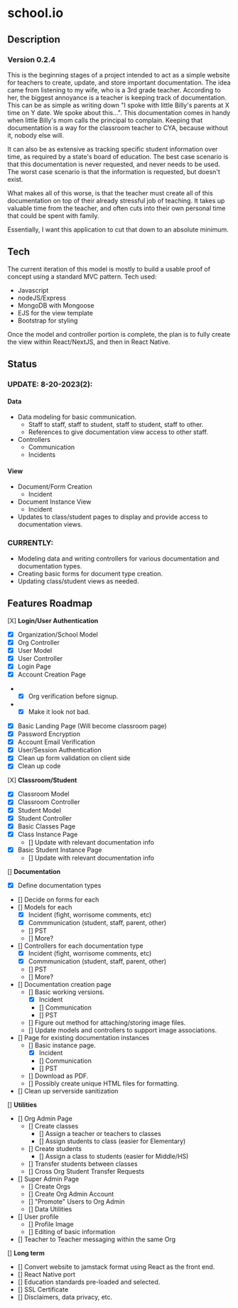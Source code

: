 # school.io

## Description
### Version 0.2.4
This is the beginning stages of a project intended to act as a simple website for teachers to create, update, and store important documentation.
The idea came from listening to my wife, who is a 3rd grade teacher.  According to her, the biggest annoyance is a teacher is keeping track of
documentation.  This can be as simple as writing down "I spoke with little Billy's parents at X time on Y date.  We spoke about this...".  This
documentation comes in handy when little Billy's mom calls the principal to complain.  Keeping that documentation is a way for the classroom teacher
to CYA, because without it, nobody else will.

It can also be as extensive as tracking specific student information over time, as required by a state's board of education.  The best case scenario
is that this documentation is never requested, and never needs to be used.  The worst case scenario is that the information is requested, but doesn't exist.

What makes all of this worse, is that the teacher must create all of this documentation on top of their already stressful job of teaching.
It takes up valuable time from the teacher, and often cuts into their own personal time that could be spent with family.

Essentially, I want this application to cut that down to an absolute minimum.

## Tech
The current iteration of this model is mostly to build a usable proof of concept using a standard MVC pattern.
Tech used:
- Javascript
- nodeJS/Express
- MongoDB with Mongoose
- EJS for the view template
- Bootstrap for styling

Once the model and controller portion is complete, the plan is to fully create the view within React/NextJS, and then in React Native.

## Status

### **UPDATE: 8-20-2023(2):**
#### Data
- Data modeling for basic communication.
    - Staff to staff, staff to student, staff to student, staff to other.
    - References to give documentation view access to other staff.
- Controllers
    - Communication
    - Incidents
#### View
- Document/Form Creation
    - Incident
- Document Instance View
    - Incident
- Updates to class/student pages to display and provide access to documentation views.
### **CURRENTLY:**
- Modeling data and writing controllers for various documentation and documentation types.
- Creating basic forms for document type creation.
- Updating class/student views as needed.

## Features Roadmap
[X] **Login/User Authentication**
- [X] Organization/School Model
- [X] Org Controller
- [X] User Model
- [X] User Controller
- [X] Login Page
- [X] Account Creation Page
- - [X] Org verification before signup.
- - [X] Make it look not bad.
- [X] Basic Landing Page (Will become classroom page)
- [X] Password Encryption
- [X] Account Email Verification
- [X] User/Session Authentication
- [X] Clean up form validation on client side
- [X] Clean up code

[X] **Classroom/Student**
- [X] Classroom Model
- [X] Classroom Controller
- [X] Student Model
- [X] Student Controller
- [X] Basic Classes Page
- [X] Class Instance Page
    - [] Update with relevant documentation info
- [X] Basic Student Instance Page
    - [] Update with relevant documentation info

[] **Documentation**
- [X] Define documentation types
- [] Decide on forms for each
- [] Models for each
    - [X] Incident (fight, worrisome comments, etc)
    - [X] Commmunication (student, staff, parent, other)
    - [] PST
    - [] More?
- [] Controllers for each documentation type
    - [X] Incident (fight, worrisome comments, etc)
    - [X] Commmunication (student, staff, parent, other)
    - [] PST
    - [] More?
- [] Documentation creation page
    - [] Basic working versions.
        - [X] Incident
        - [] Communication
        - [] PST
    - [] Figure out method for attaching/storing image files.
    - [] Update models and controllers to support image associations.
- [] Page for existing documentation instances
    - [] Basic instance page.
        - [X] Incident
        - [] Communication
        - [] PST
    - [] Download as PDF.
    - [] Possibly create unique HTML files for formatting.
- [] Clean up serverside sanitization

[] **Utilities**
- [] Org Admin Page
    - [] Create classes
        - [] Assign a teacher or teachers to classes
        - [] Assign students to class (easier for Elementary)
    - [] Create students
        - [] Assign a class to students (easier for Middle/HS)
    - [] Transfer students between classes
    - [] Cross Org Student Transfer Requests
- [] Super Admin Page
    - [] Create Orgs
    - [] Create Org Admin Account
    - [] "Promote" Users to Org Admin
    - [] Data Utilities
- [] User profile
    - [] Profile Image
    - [] Editing of basic information
- [] Teacher to Teacher messaging within the same Org

[] **Long term**
- [] Convert website to jamstack format using React as the front end.
- [] React Native port
- [] Education standards pre-loaded and selected.
- [] SSL Certificate
- [] Disclaimers, data privacy, etc.